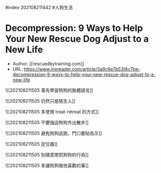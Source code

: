 #index 202108211442 #人狗生活 
# Decompression: 9 Ways to Help Your New Rescue Dog Adjust to a New Life

- Author: [[rescuedbytraining.com]]
- URL: https://www.inoreader.com/article/3a9c6e7b53f4c7be-decompression-9-ways-to-help-your-new-rescue-dog-adjust-to-a-new-life

![[202108211505 事先學習狗狗的肢體語言]]

![[202108211505 仍然只是陌生人]]
 
![[202108211505 多使用 treat-retreat 的方式]]

![[202108211505 不要強迫狗狗外出散步]]

![[202108211505 避免狗狗逃跑，門口要貼告示]]

![[202108211505 定位器]]

![[202108211505 別隨意懲罰狗狗的行為]]

![[202108211505 多讓狗狗做他喜歡的事]]
